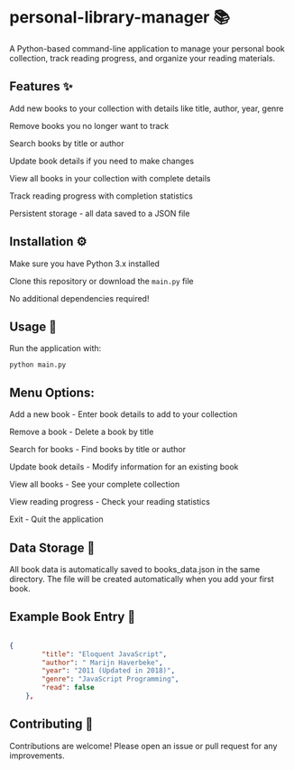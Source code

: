 # personal-library-manager 📚
A Python-based command-line application to manage your personal book collection, track reading progress, and organize your reading materials.

## Features ✨
Add new books to your collection with details like title, author, year, genre

Remove books you no longer want to track

Search books by title or author

Update book details if you need to make changes

View all books in your collection with complete details

Track reading progress with completion statistics

Persistent storage - all data saved to a JSON file

## Installation ⚙️
Make sure you have Python 3.x installed

Clone this repository or download the ```main.py``` file

No additional dependencies required!

## Usage 🚀
Run the application with:
```
python main.py
```
 ## Menu Options:
Add a new book - Enter book details to add to your collection

Remove a book - Delete a book by title

Search for books - Find books by title or author

Update book details - Modify information for an existing book

View all books - See your complete collection

View reading progress - Check your reading statistics

Exit - Quit the application

## Data Storage 💾
All book data is automatically saved to books_data.json in the same directory. The file will be created automatically when you add your first book.

## Example Book Entry 📖
```json

{
        "title": "Eloquent JavaScript",
        "author": " Marijn Haverbeke",
        "year": "2011 (Updated in 2018)",
        "genre": "JavaScript Programming",
        "read": false
    },
```
## Contributing 🤝
Contributions are welcome! Please open an issue or pull request for any improvements.


